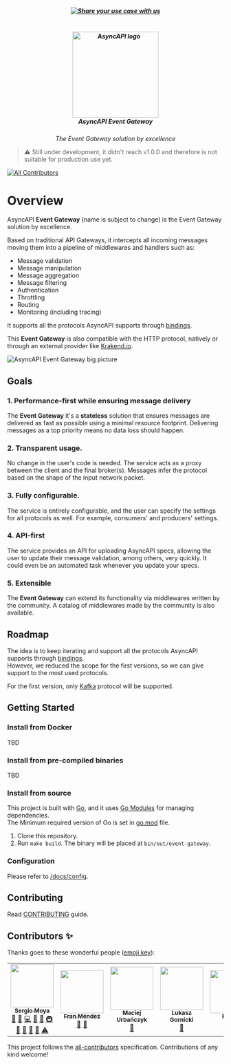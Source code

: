 <h5 align="center">
  <br>
  <a href="https://github.com/asyncapi/event-gateway/issues/new?assignees=&labels=use+case&template=use_case.md&title=%5BUSECASE%5D+">
    <img src="https://dummyimage.com/1000x80/0e9f6f/ffffff.png&text=We+are+looking+for+use+cases!+Please+share+yours+by+clicking+here" alt="Share your use case with us">
  </a>
  <br>
</h5>

<h5 align="center">
  <br>
  <a href="https://www.asyncapi.org"><img src="https://github.com/asyncapi/parser-nodejs/raw/master/assets/logo.png" alt="AsyncAPI logo" width="200"></a>
  <br>
  AsyncAPI Event Gateway
</h5>
<p align="center">
  <em>The Event Gateway solution by excellence</em>
</p>

> :warning: Still under development, it didn't reach v1.0.0 and therefore is not suitable for production use yet.

<!-- ALL-CONTRIBUTORS-BADGE:START - Do not remove or modify this section -->
[![All Contributors](https://img.shields.io/badge/all_contributors-6-orange.svg?style=flat-square)](#contributors-)
<!-- ALL-CONTRIBUTORS-BADGE:END -->

# Overview  

AsyncAPI **Event Gateway** (name is subject to change) is the Event Gateway solution by excellence.

Based on traditional API Gateways, it intercepts all incoming messages moving them into a pipeline of middlewares and handlers such as:

- Message validation
- Message manipulation
- Message aggregation
- Message filtering
- Authentication
- Throttling
- Routing
- Monitoring (including tracing)

It supports all the protocols AsyncAPI supports through [bindings](https://github.com/asyncapi/bindings).

This **Event Gateway** is also compatible with the HTTP protocol, natively or through an external provider like [Krakend.io](http://krakend.io).

![AsyncAPI Event Gateway big picture](https://user-images.githubusercontent.com/1083296/120669755-07323e00-c490-11eb-8844-a6292b516656.jpg)

## Goals

### 1. Performance-first while ensuring message delivery
The **Event Gateway** it's a **stateless** solution that ensures messages are delivered as fast as possible using a minimal resource footprint.
Delivering messages as a top priority means no data loss should happen.

### 2. Transparent usage.
No change in the user's code is needed. The service acts as a proxy between the client and the final broker(s). 
Messages infer the protocol based on the shape of the input network packet.

### 3. Fully configurable.
The service is entirely configurable, and the user can specify the settings for all protocols as well. For example, consumers' and producers' settings.

### 4. API-first
The service provides an API for uploading AsyncAPI specs, allowing the user to update their message validation, among others, very quickly. 
It could even be an automated task whenever you update your specs.

### 5. Extensible
The **Event Gateway** can extend its functionality via middlewares written by the community.
A catalog of middlewares made by the community is also available.

## Roadmap
The idea is to keep iterating and support all the protocols AsyncAPI supports through [bindings](https://github.com/asyncapi/bindings).  
However, we reduced the scope for the first versions, so we can give support to the most used protocols. 

For the first version, only [Kafka](https://kafka.apache.org) protocol will be supported. 

## Getting Started

### Install from Docker
TBD

### Install from pre-compiled binaries
TBD

### Install from source
This project is built with [Go](https://golang.org/), and it uses [Go Modules](https://golang.org/ref/mod) for managing dependencies.  
The Minimum required version of Go is set in [go.mod](go.mod) file.

1. Clone this repository.
2. Run `make build`. The binary will be placed at `bin/out/event-gateway`.

### Configuration
Please refer to [/docs/config](/docs/config).

## Contributing
Read [CONTRIBUTING](https://github.com/asyncapi/.github/blob/master/CONTRIBUTING.md) guide.

## Contributors ✨
Thanks goes to these wonderful people ([emoji key](https://allcontributors.org/docs/en/emoji-key)):

<!-- ALL-CONTRIBUTORS-LIST:START - Do not remove or modify this section -->
<!-- prettier-ignore-start -->
<!-- markdownlint-disable -->
<table>
  <tr>
    <td align="center"><a href="https://github.com/smoya"><img src="https://avatars.githubusercontent.com/u/1083296?v=4?s=100" width="100px;" alt=""/><br /><sub><b>Sergio Moya</b></sub></a><br /><a href="#question-smoya" title="Answering Questions">💬</a> <a href="https://github.com/asyncapi/event-gateway/issues?q=author%3Asmoya" title="Bug reports">🐛</a> <a href="https://github.com/asyncapi/event-gateway/commits?author=smoya" title="Code">💻</a> <a href="https://github.com/asyncapi/event-gateway/commits?author=smoya" title="Documentation">📖</a> <a href="#ideas-smoya" title="Ideas, Planning, & Feedback">🤔</a> <a href="#infra-smoya" title="Infrastructure (Hosting, Build-Tools, etc)">🚇</a> <a href="#maintenance-smoya" title="Maintenance">🚧</a> <a href="#projectManagement-smoya" title="Project Management">📆</a> <a href="#research-smoya" title="Research">🔬</a> <a href="https://github.com/asyncapi/event-gateway/pulls?q=is%3Apr+reviewed-by%3Asmoya" title="Reviewed Pull Requests">👀</a> <a href="https://github.com/asyncapi/event-gateway/commits?author=smoya" title="Tests">⚠️</a></td>
    <td align="center"><a href="http://www.fmvilas.com/"><img src="https://avatars.githubusercontent.com/u/242119?v=4?s=100" width="100px;" alt=""/><br /><sub><b>Fran Méndez</b></sub></a><br /><a href="#ideas-fmvilas" title="Ideas, Planning, & Feedback">🤔</a> <a href="https://github.com/asyncapi/event-gateway/pulls?q=is%3Apr+reviewed-by%3Afmvilas" title="Reviewed Pull Requests">👀</a></td>
    <td align="center"><a href="https://github.com/magicmatatjahu"><img src="https://avatars.githubusercontent.com/u/20404945?v=4?s=100" width="100px;" alt=""/><br /><sub><b>Maciej Urbańczyk</b></sub></a><br /><a href="https://github.com/asyncapi/event-gateway/pulls?q=is%3Apr+reviewed-by%3Amagicmatatjahu" title="Reviewed Pull Requests">👀</a></td>
    <td align="center"><a href="https://dev.to/derberg"><img src="https://avatars.githubusercontent.com/u/6995927?v=4?s=100" width="100px;" alt=""/><br /><sub><b>Lukasz Gornicki</b></sub></a><br /><a href="https://github.com/asyncapi/event-gateway/pulls?q=is%3Apr+reviewed-by%3Aderberg" title="Reviewed Pull Requests">👀</a></td>
    <td align="center"><a href="http://polr.fr/me"><img src="https://avatars.githubusercontent.com/u/904193?v=4?s=100" width="100px;" alt=""/><br /><sub><b>Paul B.</b></sub></a><br /><a href="https://github.com/asyncapi/event-gateway/pulls?q=is%3Apr+reviewed-by%3ApaulRbr" title="Reviewed Pull Requests">👀</a></td>
    <td align="center"><a href="https://github.com/jonaslagoni"><img src="https://avatars.githubusercontent.com/u/13396189?v=4?s=100" width="100px;" alt=""/><br /><sub><b>Jonas Lagoni</b></sub></a><br /><a href="https://github.com/asyncapi/event-gateway/pulls?q=is%3Apr+reviewed-by%3Ajonaslagoni" title="Reviewed Pull Requests">👀</a></td>
  </tr>
</table>

<!-- markdownlint-restore -->
<!-- prettier-ignore-end -->

<!-- ALL-CONTRIBUTORS-LIST:END -->

This project follows the [all-contributors](https://github.com/all-contributors/all-contributors) specification. Contributions of any kind welcome!
